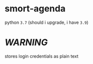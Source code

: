# smort-agenda
python `3.7` (should i upgrade, i have `3.9`)

# *WARNING*
stores login credentials as plain text